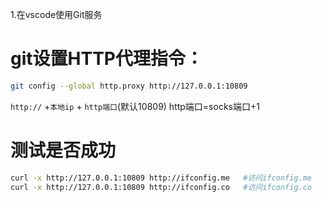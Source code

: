1.在vscode使用Git服务
# git设置HTTP代理指令：
```bash
git config --global http.proxy http://127.0.0.1:10809  
```
`http://` +`本地ip` + `http端口`(默认10809)
http端口=socks端口+1
# 测试是否成功

```bash
curl -x http://127.0.0.1:10809 http://ifconfig.me   #访问ifconfig.me
curl -x http://127.0.0.1:10809 http://ifconfig.co   #访问ifconfig.co
```